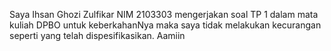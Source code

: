 Saya Ihsan Ghozi Zulfikar NIM 2103303 mengerjakan soal TP 1 dalam mata kuliah DPBO untuk keberkahanNya maka saya tidak melakukan kecurangan seperti yang telah dispesifikasikan. Aamiin
